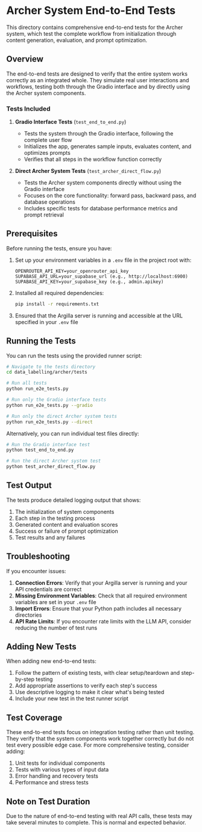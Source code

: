 # Archer System End-to-End Tests

This directory contains comprehensive end-to-end tests for the Archer system, which test the complete workflow from initialization through content generation, evaluation, and prompt optimization.

## Overview

The end-to-end tests are designed to verify that the entire system works correctly as an integrated whole. They simulate real user interactions and workflows, testing both through the Gradio interface and by directly using the Archer system components.

### Tests Included

1. **Gradio Interface Tests** (`test_end_to_end.py`)
   - Tests the system through the Gradio interface, following the complete user flow
   - Initializes the app, generates sample inputs, evaluates content, and optimizes prompts
   - Verifies that all steps in the workflow function correctly

2. **Direct Archer System Tests** (`test_archer_direct_flow.py`)
   - Tests the Archer system components directly without using the Gradio interface
   - Focuses on the core functionality: forward pass, backward pass, and database operations
   - Includes specific tests for database performance metrics and prompt retrieval

## Prerequisites

Before running the tests, ensure you have:

1. Set up your environment variables in a `.env` file in the project root with:
   ```
   OPENROUTER_API_KEY=your_openrouter_api_key
   SUPABASE_API_URL=your_supabase_url (e.g., http://localhost:6900)
   SUPABASE_API_KEY=your_supabase_key (e.g., admin.apikey)
   ```

2. Installed all required dependencies:
   ```bash
   pip install -r requirements.txt
   ```

3. Ensured that the Argilla server is running and accessible at the URL specified in your `.env` file

## Running the Tests

You can run the tests using the provided runner script:

```bash
# Navigate to the tests directory
cd data_labelling/archer/tests

# Run all tests
python run_e2e_tests.py

# Run only the Gradio interface tests
python run_e2e_tests.py --gradio

# Run only the direct Archer system tests
python run_e2e_tests.py --direct
```

Alternatively, you can run individual test files directly:

```bash
# Run the Gradio interface test
python test_end_to_end.py

# Run the direct Archer system test
python test_archer_direct_flow.py
```

## Test Output

The tests produce detailed logging output that shows:

1. The initialization of system components
2. Each step in the testing process
3. Generated content and evaluation scores
4. Success or failure of prompt optimization
5. Test results and any failures

## Troubleshooting

If you encounter issues:

1. **Connection Errors**: Verify that your Argilla server is running and your API credentials are correct
2. **Missing Environment Variables**: Check that all required environment variables are set in your `.env` file
3. **Import Errors**: Ensure that your Python path includes all necessary directories
4. **API Rate Limits**: If you encounter rate limits with the LLM API, consider reducing the number of test runs

## Adding New Tests

When adding new end-to-end tests:

1. Follow the pattern of existing tests, with clear setup/teardown and step-by-step testing
2. Add appropriate assertions to verify each step's success
3. Use descriptive logging to make it clear what's being tested
4. Include your new test in the test runner script

## Test Coverage

These end-to-end tests focus on integration testing rather than unit testing. They verify that the system components work together correctly but do not test every possible edge case. For more comprehensive testing, consider adding:

1. Unit tests for individual components
2. Tests with various types of input data
3. Error handling and recovery tests
4. Performance and stress tests

## Note on Test Duration

Due to the nature of end-to-end testing with real API calls, these tests may take several minutes to complete. This is normal and expected behavior. 